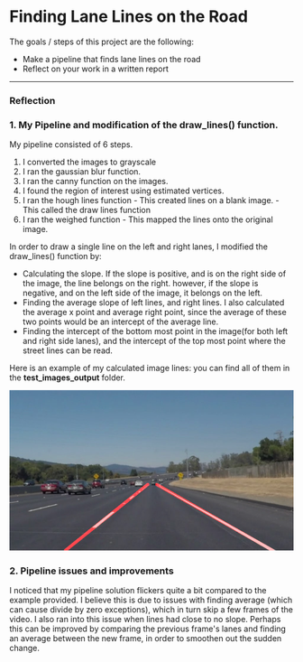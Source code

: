 # **Finding Lane Lines on the Road**

The goals / steps of this project are the following:
* Make a pipeline that finds lane lines on the road
* Reflect on your work in a written report

[//]: # (Image References)

[image1]: ./test_images_output/solidWhiteCurve.jpg "solidWhiteCurve"

---
### Reflection

### 1. My Pipeline and modification of the draw_lines() function.

My pipeline consisted of 6 steps.
  1. I converted the images to grayscale
  2. I ran the gaussian blur function.
  3. I ran the canny function on the images.
  4. I found the region of interest using estimated vertices.
  5. I ran the hough lines function
    - This created lines on a blank image.
    - This called the draw lines function
  6. I ran the weighed function
    - This mapped the lines onto the original image.

In order to draw a single line on the left and right lanes, I modified the draw_lines() function by:
- Calculating the slope. If the slope is positive, and is on the right side of the image, the line belongs on the right. however, if the slope is negative, and on the left side of the image, it belongs on the left.
- Finding the average slope of left lines, and right lines. I also calculated the average x point and average right point, since the average of these two points would be an intercept of the average line.
- Finding the intercept of the bottom most point in the image(for both left and right side lanes), and the intercept of the top most point where the street lines can be read.


Here is an example of my calculated image lines: you can find all of them in the **test_images_output** folder.

![alt text][image1]

### 2. Pipeline issues and improvements

I noticed that my pipeline solution flickers quite a bit compared to the example provided.
I believe this is due to issues with finding average (which can cause divide by zero exceptions), which in turn skip a few frames of the video. I also ran into this issue when lines had close to no slope. Perhaps this can be improved by comparing the previous frame's lanes and finding an average between the new frame, in order to smoothen out the sudden change.
